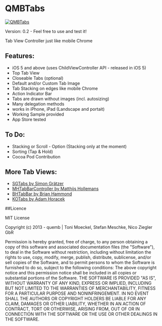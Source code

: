 QMBTabs
=======

<a target="_blank" href="http://d.pr/i/eXIu">
<img style="position: relative; width: auto; margin: 0;" src="http://d.pr/i/eXIu+" alt="QMBTabs"/>
</a>

Version: 0.2 - Feel free to use and test it!

Tab View Controller just like mobile Chrome

## Features:
- iOS 5 and above (uses ChildViewController API - released in iOS 5)
- Top Tab View
- Closeable Tabs (optional)
- Default and/or Custom Tab Image
- Tab Stacking on edges like mobile Chrome
- Action Indicator Bar
- Tabs are drawn without images (incl. autosizing)
- Many delegation methods
- works in iPhone, iPad (Landscape and portait)
- Working Sample provided
- App Store tested

## To Do:
- Stacking or Scroll - Option (Stacking only at the moment)
- Sorting (Tap & Hold)
- Cocoa Pod Contribution

## More Tab Views:
* [SGTabs by Simon Grätzer](https://github.com/graetzer/SGTabs "SGTabs by Simon Grätzer")
* [MHTabBarController by Matthijs Hollemans](https://github.com/hollance/MHTabBarController "MHTabBarController by Matthijs Hollemans")
* [BHTabBar by Brian Hammond](https://github.com/fictorial/BHTabBar "BHTabBar by Brian Hammond")
* [KOTabs by Adam Horacek](https://github.com/adamhoracek/KOTabs "KOTabs by Adam Horacek")

##Licence

MIT License

Copyright (c) 2013 - quemb | Toni Moeckel, Stefan Meschke, Nico Ziegler GbR

Permission is hereby granted, free of charge, to any person obtaining a copy of this software and associated documentation files (the "Software"), to deal in the Software without restriction, including without limitation the rights to use, copy, modify, merge, publish, distribute, sublicense, and/or sell copies of the Software, and to permit persons to whom the Software is furnished to do so, subject to the following conditions:
The above copyright notice and this permission notice shall be included in all copies or substantial portions of the Software.
THE SOFTWARE IS PROVIDED "AS IS", WITHOUT WARRANTY OF ANY KIND, EXPRESS OR IMPLIED, INCLUDING BUT NOT LIMITED TO THE WARRANTIES OF MERCHANTABILITY, FITNESS FOR A PARTICULAR PURPOSE AND NONINFRINGEMENT. IN NO EVENT SHALL THE AUTHORS OR COPYRIGHT HOLDERS BE LIABLE FOR ANY CLAIM, DAMAGES OR OTHER LIABILITY, WHETHER IN AN ACTION OF CONTRACT, TORT OR OTHERWISE, ARISING FROM, OUT OF OR IN CONNECTION WITH THE SOFTWARE OR THE USE OR OTHER DEALINGS IN THE SOFTWARE.
